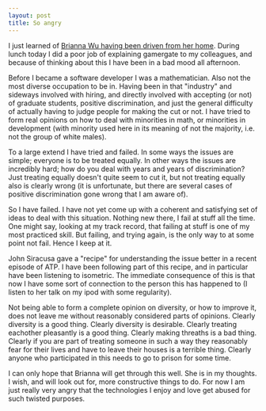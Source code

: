 ```yaml
---
layout: post
title: So angry
---
```


I just learned of <a
href="http://www.buzzfeed.com/alisonvingiano/a-female-game-developer-had-to-flee-after-her-address-was-po#1wi482r">
Brianna Wu having been driven from her home</a>.  During lunch today I
did a poor job of explaining gamergate to my colleagues, and because
of thinking about this I have been in a bad mood all afternoon.

Before I became a software developer I was a mathematician.  Also not
the most diverse occupation to be in.  Having been in that "industry"
and sideways involved with hiring, and directly involved with
accepting (or not) of graduate students, positive discrimination, and
just the general difficulty of actually having to judge people for
making the cut or not.  I have tried to form real opinions on how to
deal with minorities in math, or minorities in development (with
minority used here in its meaning of not the majority, i.e. not the
group of white males).

To a large extend I have tried and failed.  In some ways the issues
are simple; everyone is to be treated equally.  In other ways the
issues are incredibly hard; how do you deal with years and years of
discrimination?  Just treating equally doesn't quite seem to cut it,
but not treating equally also is clearly wrong (it is unfortunate, but
there are several cases of positive discrimination gone wrong that I
am aware of).

So I have failed.  I have not yet come up with a coherent and
satisfying set of ideas to deal with this situation.  Nothing new
there, I fail at stuff all the time.  One might say, looking at my
track record, that failing at stuff is one of my most practiced skill.
But failing, and trying again, is the only way to at some point not
fail.  Hence I keep at it.

John Siracusa gave a "recipe" for understanding the issue better in a
recent episode of ATP.  I have been following part of this recipe, and
in particular have been listening to isometric.  The immediate
consequence of this is that now I have some sort of connection to the
person this has happened to (I listen to her talk on my ipod with some
regularity).

Not being able to form a complete opinion on diversity, or how to
improve it, does not leave me without reasonably considered parts of
opinions.  Clearly diversity is a good thing.  Clearly diversity is
desirable.  Clearly treating eachother pleasantly is a good thing.
Clearly making threaths is a bad thing.  Clearly if you are part of
treating someone in such a way they reasonably fear for their lives
and have to leave their houses is a terrible thing.  Clearly anyone
who participated in this needs to go to prison for some time.

I can only hope that Brianna will get through this well.  She is in my
thoughts.  I wish, and will look out for, more constructive things to
do.  For now I am just really very angry that the technologies I enjoy
and love get abused for such twisted purposes.